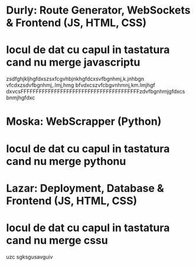 # Durly: Route Generator, WebSockets & Frontend (JS, HTML, CSS)
# locul de dat cu capul in tastatura cand nu merge javascriptu
zsdfghjkljhgfdxszsxfcgvhbjnkhgfdcxsvfbgnhmj,k.jnhbgn vfcdxzsdvfbgnhmj,.lmj,hmg bfvdxcszvfcbgvnhmnj,km.lmjhgf dxvcsFFFFFFFFFFFFFFFFFFFFFFFFFFFFFFFFFFFFFFFzdvfbgnhmjgfdxcs bnmjhgfdxc

# Moska: WebScrapper (Python)
# locul de dat cu capul in tastatura cand nu merge pythonu


# Lazar: Deployment, Database & Frontend (JS, HTML, CSS)
# locul de dat cu capul in tastatura cand nu merge cssu
uzc sgksgusavguiv